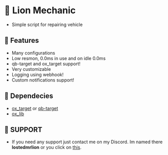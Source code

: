 # 🔧 Lion Mechanic

- Simple script for repairing vehicle

## 🙆 Features

- Many configurations
- Low resmon, 0.0ms in use and on idle 0.0ms
- qb-target and ox_target support!
- Very customizable
- Logging using webhook!
- Custom notifications support!

## 🫳 Dependecies

- [ox_target](https://github.com/overextended/ox_target) or [qb-target](https://github.com/qbcore-framework/qb-target)
- [ox_lib](https://github.com/overextended/ox_lib)

## 🦁 SUPPORT

- If you need any support just contact me on my Discord. Im named there **lostedmrlion** or you click on [this](https://discord.com/users/710549603216261141).

